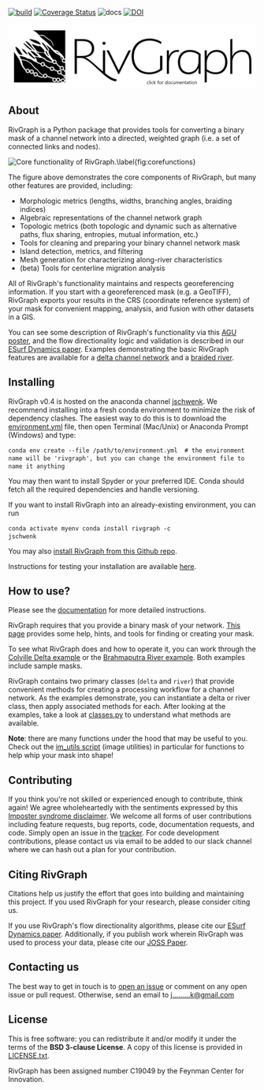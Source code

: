 [![build](https://github.com/VeinsOfTheEarth/RivGraph/actions/workflows/build.yml/badge.svg)](https://github.com/VeinsOfTheEarth/RivGraph/actions/workflows/build.yml)
[![Coverage Status](https://coveralls.io/repos/github/VeinsOfTheEarth/RivGraph/badge.svg?branch=master)](https://coveralls.io/github/VeinsOfTheEarth/RivGraph?branch=master)
![docs](https://github.com/VeinsOfTheEarth/RivGraph/workflows/docs/badge.svg)
[![DOI](https://joss.theoj.org/papers/10.21105/joss.02952/status.svg)](https://doi.org/10.21105/joss.02952)
<br />

[![RivGraph logo](https://github.com/VeinsOfTheEarth/RivGraph/blob/master/docs/logos/rg_logo_full.png)](https://VeinsOfTheEarth.github.io/RivGraph/ "Go to documentation.")

About
-----

RivGraph is a Python package that provides tools for converting a binary mask of a channel network into a directed, weighted graph (i.e. a set of connected links and nodes).

![Core functionality of RivGraph.\label{fig:corefunctions}](https://github.com/VeinsOfTheEarth/RivGraph/blob/master/examples/images/rivgraph_overview_white.PNG)

The figure above demonstrates the core components of RivGraph, but many other features are provided, including:

- Morphologic metrics (lengths, widths, branching angles, braiding indices)
- Algebraic representations of the channel network graph
- Topologic metrics (both topologic and dynamic such as alternative paths, flux sharing, entropies, mutual information, etc.)
- Tools for cleaning and preparing your binary channel network mask
- Island detection, metrics, and filtering
- Mesh generation for characterizing along-river characteristics
- (beta) Tools for centerline migration analysis

All of RivGraph's functionality maintains and respects georeferencing information. If you start with a georeferenced mask (e.g. a GeoTIFF), RivGraph exports your results in the CRS (coordinate reference system) of your mask for convenient mapping, analysis, and fusion with other datasets in a GIS.

You can see some description of RivGraph's functionality via this [AGU poster](https://www.researchgate.net/publication/329845073_Automatic_Extraction_of_Channel_Network_Topology_RivGraph), and the flow directionality logic and validation is described in our [ESurf Dynamics paper](https://www.earth-surf-dynam.net/8/87/2020/esurf-8-87-2020.html). Examples demonstrating the basic RivGraph features are available for a [delta channel network](https://github.com/VeinsOfTheEarth/RivGraph/blob/master/examples/delta_example.ipynb) and a [braided river](https://github.com/VeinsOfTheEarth/RivGraph/blob/master/examples/braided_river_example.ipynb).

Installing
-----
RivGraph v0.4 is hosted on the anaconda channel [jschwenk](https://anaconda.org/jschwenk/rivgraph). We recommend installing into a fresh conda environment to minimize the risk of dependency clashes. The easiest way to do this is to download the [environment.yml](https://github.com/VeinsOfTheEarth/RivGraph/blob/master/environment.yml) file, then open Terminal (Mac/Unix) or Anaconda Prompt (Windows) and type:

<pre><code>conda env create --file /path/to/environment.yml  # the environment name will be 'rivgraph', but you can change the environment file to name it anything</code></pre>

You may then want to install Spyder or your preferred IDE. Conda should fetch all the required dependencies and handle versioning.

If you want to install RivGraph into an already-existing environment, you can run <pre><code>conda activate myenv
conda install rivgraph -c jschwenk</code></pre>

You may also [install RivGraph from this Github repo](https://VeinsOfTheEarth.github.io/RivGraph/install/index.html#installation-from-source).

Instructions for testing your installation are available [here](https://VeinsOfTheEarth.github.io/RivGraph/install/index.html#installation-from-source).

How to use?
-----
Please see the [documentation](https://VeinsOfTheEarth.github.io/RivGraph/) for more detailed instructions.

RivGraph requires that you provide a binary mask of your network. [This page](https://VeinsOfTheEarth.github.io/RivGraph/maskmaking/index.html) provides some help, hints, and tools for finding or creating your mask.

To see what RivGraph does and how to operate it, you can work through the [Colville Delta example](https://github.com/VeinsOfTheEarth/RivGraph/blob/master/examples/delta_example.ipynb) or the [Brahmaputra River example](https://github.com/VeinsOfTheEarth/RivGraph/blob/master/examples/braided_river_example.ipynb). Both examples include sample masks.

RivGraph contains two primary classes (`delta` and `river`) that provide convenient methods for creating a processing workflow for a channel network. As the examples demonstrate, you can instantiate a delta or river class, then apply associated methods for each. After looking at the examples, take a look at [classes.py](https://github.com/VeinsOfTheEarth/RivGraph/blob/master/rivgraph/classes.py) to understand what methods are available.

**Note**: there are many functions under the hood that may be useful to you. Check out the [im_utils script](https://github.com/VeinsOfTheEarth/RivGraph/blob/master/rivgraph/im_utils.py) (image utilities) in particular for functions to help whip your mask into shape!


Contributing
------------
If you think you're not skilled or experienced enough to contribute, think again! We agree wholeheartedly with the sentiments expressed by this [Imposter syndrome disclaimer](https://github.com/Unidata/MetPy#contributing). We welcome all forms of user contributions including feature requests, bug reports, code, documentation requests, and code. Simply open an issue in the [tracker](https://github.com/VeinsOfTheEarth/RivGraph/issues). For code development contributions, please contact us via email to be added to our slack channel where we can hash out a plan for your contribution.

Citing RivGraph
------------

Citations help us justify the effort that goes into building and maintaining this project. If you used RivGraph for your research, please consider citing us.

If you use RivGraph's flow directionality algorithms, please cite our [ESurf Dynamics paper](https://www.earth-surf-dynam.net/8/87/2020/esurf-8-87-2020.html). Additionally, if you publish work wherein RivGraph was used to process your data, please cite our [JOSS Paper](https://joss.theoj.org/papers/10.21105/joss.02952).

Contacting us
-------------

The best way to get in touch is to [open an issue](https://github.com/VeinsOfTheEarth/rivgraph/issues/new) or comment on any open issue or pull request. Otherwise, send an email to j.........k@gmail.com


License
------------

This is free software: you can redistribute it and/or modify it under the terms of the **BSD 3-clause License**. A copy of this license is provided in [LICENSE.txt](https://github.com/VeinsOfTheEarth/RivGraph/blob/master/LICENSE.txt).

RivGraph has been assigned number C19049 by the Feynman Center for Innovation.
